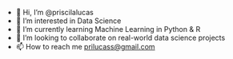 - 👋 Hi, I’m @priscilalucas
- 👀 I’m interested in Data Science
- 🌱 I’m currently learning Machine Learning in Python & R
- 💞️ I’m looking to collaborate on real-world data science projects
- 📫 How to reach me prilucass@gmail.com

<!---
priscilalucas/priscilalucas is a ✨ special ✨ repository because its `README.md` (this file) appears on your GitHub profile.
You can click the Preview link to take a look at your changes.
--->
